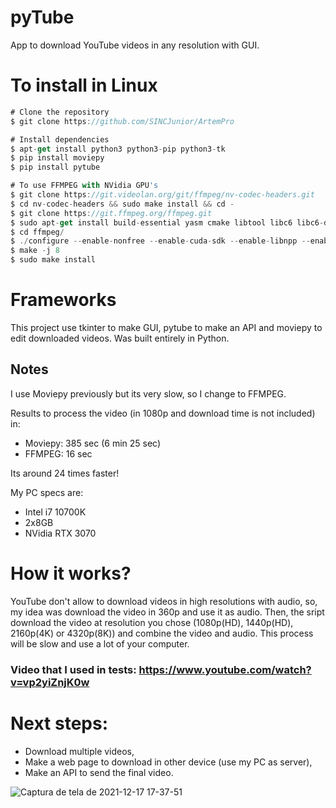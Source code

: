 # pyTube
App to download YouTube videos in any resolution with GUI.


# To install in Linux
``` javascript
# Clone the repository
$ git clone https://github.com/SINCJunior/ArtemPro

# Install dependencies
$ apt-get install python3 python3-pip python3-tk
$ pip install moviepy
$ pip install pytube

# To use FFMPEG with NVidia GPU's
$ git clone https://git.videolan.org/git/ffmpeg/nv-codec-headers.git
$ cd nv-codec-headers && sudo make install && cd -
$ git clone https://git.ffmpeg.org/ffmpeg.git
$ sudo apt-get install build-essential yasm cmake libtool libc6 libc6-dev unzip wget libnuma1 libnuma-dev libmp3lame-dev
$ cd ffmpeg/
$ ./configure --enable-nonfree --enable-cuda-sdk --enable-libnpp --enable-libmp3lame --extra-cflags=-I/usr/local/cuda/include --extra-ldflags=-L/usr/local/cuda/lib64
$ make -j 8
$ sudo make install
```

# Frameworks
This project use tkinter to make GUI,
pytube to make an API and
moviepy to edit downloaded videos.
Was built entirely in Python.

## Notes
I use Moviepy previously but its very slow, so I change to FFMPEG. 

Results to process the video (in 1080p and download time is not included) in:
- Moviepy: 385 sec (6 min 25 sec)
- FFMPEG: 16 sec

Its around 24 times faster!

My PC specs are:
- Intel i7 10700K
- 2x8GB
- NVidia RTX 3070


# How it works?
YouTube don't allow to download videos in high resolutions with audio, so, my idea was download the video in 360p and use it as audio. 
Then, the sript download the video at resolution you chose (1080p(HD), 1440p(HD), 2160p(4K) or 4320p(8K)) and combine the video and audio.
This process will be slow and use a lot of your computer. 


### Video that I used in tests: https://www.youtube.com/watch?v=vp2yiZnjK0w

# Next steps:
- Download multiple videos,
- Make a web page to download in other device (use my PC as server),
- Make an API to send the final video.

![Captura de tela de 2021-12-17 17-37-51](https://user-images.githubusercontent.com/52143802/146606082-e348d38f-cf2b-4252-b670-fa9170d76e68.png)
